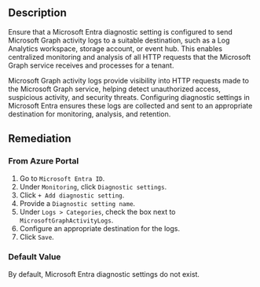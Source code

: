 ## Description

Ensure that a Microsoft Entra diagnostic setting is configured to send Microsoft Graph activity logs to a suitable destination, such as a Log Analytics workspace, storage account, or event hub. This enables centralized monitoring and analysis of all HTTP requests that the Microsoft Graph service receives and processes for a tenant.

Microsoft Graph activity logs provide visibility into HTTP requests made to the Microsoft Graph service, helping detect unauthorized access, suspicious activity, and security threats. Configuring diagnostic settings in Microsoft Entra ensures these logs are collected and sent to an appropriate destination for monitoring, analysis, and retention.

## Remediation

### From Azure Portal

1. Go to `Microsoft Entra ID`.
2. Under `Monitoring`, click `Diagnostic settings`.
3. Click `+ Add diagnostic setting`.
4. Provide a `Diagnostic setting name`.
5. Under `Logs > Categories`, check the box next to `MicrosoftGraphActivityLogs`.
6. Configure an appropriate destination for the logs.
7. Click `Save`.

### Default Value

By default, Microsoft Entra diagnostic settings do not exist.

